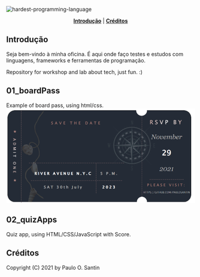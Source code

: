 ![hardest-programming-language](https://ada.vc/wp-content/uploads/2019/04/IMG_0732-1000x707.jpg)


<p align="center">
<b><a href="#introdução">Introdução</a></b>
|
<b><a href="#créditos">Créditos</a></b>
</p>

## Introdução

Seja bem-vindo à minha oficina. É aqui onde faço testes e estudos com linguagens, frameworks e ferramentas de programação.

Repository for workshop and lab about tech, just fun. :)

## 01_boardPass
Example of board pass, using html/css.
![hardest-programming-language](https://github.com/pauloSantin/workshop/blob/main/01_boardPass/imgs/boardPassExample.png)

## 02_quizApps
Quiz app, using HTML/CSS/JavaScript with Score.

## Créditos

Copyright (C) 2021 by Paulo O. Santin



